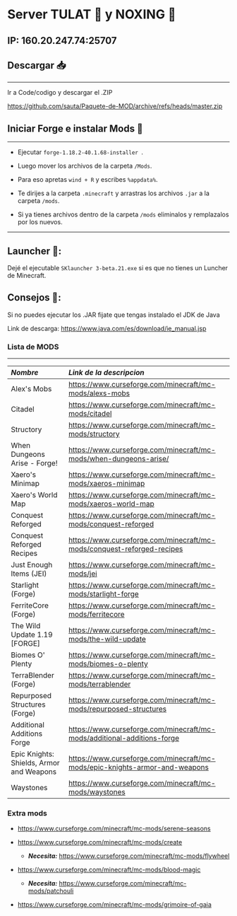 # Server TULAT 👺 y NOXING 🦀
 ## IP: 160.20.247.74:25707
## Descargar 📥
------------------------------
Ir a Code/codigo y descargar el .ZIP

https://github.com/sauta/Paquete-de-MOD/archive/refs/heads/master.zip
## Iniciar Forge e instalar Mods 🤙
------------------------------
 * Ejecutar ```forge-1.18.2-40.1.68-installer ```.

 * Luego mover los archivos de la carpeta ```/Mods```.

 * Para eso apretas ```wind + R``` y escribes ```%appdata%```.

 * Te dirijes a la carpeta ```.minecraft``` y arrastras los archivos ```.jar``` a la carpeta ```/mods```.

 * Si ya tienes archivos dentro de la carpeta ```/mods``` eliminalos y remplazalos por los nuevos.

------------------------------
## Launcher 🧰:
Dejé el ejecutable ```SKlauncher 3-beta.21.exe``` si es que no tienes un Luncher de Minecraft.
## Consejos 💖:

Si no puedes ejecutar los .JAR fijate que tengas instalado el JDK de Java

Link de descarga: https://www.java.com/es/download/ie_manual.jsp

### Lista de MODS

----------------------
| ***Nombre*** | ***Link de la descripcion*** |
| :-------- | :------- |
|Alex's Mobs| https://www.curseforge.com/minecraft/mc-mods/alexs-mobs|
|Citadel| https://www.curseforge.com/minecraft/mc-mods/citadel|
|Structory| https://www.curseforge.com/minecraft/mc-mods/structory|
|When Dungeons Arise - Forge!| https://www.curseforge.com/minecraft/mc-mods/when-dungeons-arise/|
|Xaero's Minimap| https://www.curseforge.com/minecraft/mc-mods/xaeros-minimap|
|Xaero's World Map| https://www.curseforge.com/minecraft/mc-mods/xaeros-world-map|
|Conquest Reforged| https://www.curseforge.com/minecraft/mc-mods/conquest-reforged|
|Conquest Reforged Recipes| https://www.curseforge.com/minecraft/mc-mods/conquest-reforged-recipes|
|Just Enough Items (JEI)| https://www.curseforge.com/minecraft/mc-mods/jei|
|Starlight (Forge)| https://www.curseforge.com/minecraft/mc-mods/starlight-forge|
|FerriteCore (Forge)| https://www.curseforge.com/minecraft/mc-mods/ferritecore|
|The Wild Update 1.19 [FORGE]| https://www.curseforge.com/minecraft/mc-mods/the-wild-update|
|Biomes O' Plenty| https://www.curseforge.com/minecraft/mc-mods/biomes-o-plenty|
|TerraBlender (Forge)| https://www.curseforge.com/minecraft/mc-mods/terrablender|
|Repurposed Structures (Forge)| https://www.curseforge.com/minecraft/mc-mods/repurposed-structures|
|Additional Additions Forge| https://www.curseforge.com/minecraft/mc-mods/additional-additions-forge|
|Epic Knights: Shields, Armor and Weapons | https://www.curseforge.com/minecraft/mc-mods/epic-knights-armor-and-weapons|
|Waystones| https://www.curseforge.com/minecraft/mc-mods/waystones|
### Extra mods

   * https://www.curseforge.com/minecraft/mc-mods/serene-seasons

   * https://www.curseforge.com/minecraft/mc-mods/create 
      * ***Necesita:*** https://www.curseforge.com/minecraft/mc-mods/flywheel

   * https://www.curseforge.com/minecraft/mc-mods/blood-magic 
      * ***Necesita:*** https://www.curseforge.com/minecraft/mc-mods/patchouli

   * https://www.curseforge.com/minecraft/mc-mods/grimoire-of-gaia
